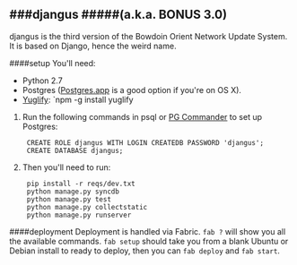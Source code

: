 ###djangus
#####(a.k.a. BONUS 3.0)
---
djangus is the third version of the Bowdoin Orient Network Update System. It is based on Django, hence the weird name.

####setup
You'll need:
- Python 2.7 
- Postgres ([Postgres.app](http://postgresapp.com) is a good option if you're on OS X).
- [Yuglify](https://github.com/yui/yuglify): `npm -g install yuglify

1. Run the following commands in psql or [PG Commander](https://eggerapps.at/pgcommander/) to set up Postgres:
        
        CREATE ROLE djangus WITH LOGIN CREATEDB PASSWORD 'djangus';
        CREATE DATABASE djangus;

2. Then you'll need to run:

        pip install -r reqs/dev.txt
        python manage.py syncdb
        python manage.py test
        python manage.py collectstatic
        python manage.py runserver

####deployment
Deployment is handled via Fabric. `fab ?` will show you all the available commands. `fab setup` should take you from a blank Ubuntu or Debian install to ready to deploy, then you can `fab deploy` and `fab start`.